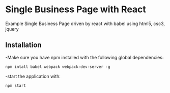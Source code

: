 # Single Business Page with React
Example Single Business Page driven by react with babel using html5, csc3, jquery
## Installation
-Make sure you have npm installed with the following global dependencies:
```
npm intall babel webpack webpack-dev-server -g
```

-start the application with:
```
npm start
```
